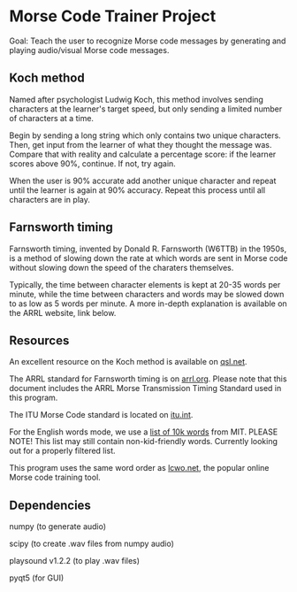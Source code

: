 # Morse Code Trainer Project

Goal: Teach the user to recognize Morse code messages by generating and playing audio/visual Morse code messages.

## Koch method

Named after psychologist Ludwig Koch, this method involves sending characters at the learner's target speed, but only sending a limited number of characters at a time. 

Begin by sending a long string which only contains two unique characters.
Then, get input from the learner of what they thought the message was.
Compare that with reality and calculate a percentage score: if the learner scores above 90%, continue. If not, try again.

When the user is 90% accurate add another unique character and repeat until the learner is again at 90% accuracy.
Repeat this process until all characters are in play.

## Farnsworth timing

Farnsworth timing, invented by Donald R. Farnsworth (W6TTB) in the 1950s, is a method of slowing down the rate at which words are sent in Morse code without slowing down the speed of the charaters themselves. 

Typically, the time between character elements is kept at 20-35 words per minute, while the time between characters and words may be slowed down to as low as 5 words per minute. A more in-depth explanation is available on the ARRL website, link below.

## Resources

An excellent resource on the Koch method is available on [qsl.net](https://www.qsl.net/n1irz/finley.morse.html).

The ARRL standard for Farnsworth timing is on [arrl.org](http://www.arrl.org/files/file/Technology/x9004008.pdf). 
Please note that this document includes the ARRL Morse Transmission Timing Standard used in this program.

The ITU Morse Code standard is located on [itu.int](https://www.itu.int/dms_pubrec/itu-r/rec/m/R-REC-M.1677-1-200910-I!!PDF-E.pdf).

For the English words mode, we use a [list of 10k words](https://www.mit.edu/~ecprice/wordlist.10000) from MIT. PLEASE NOTE! This list may still contain non-kid-friendly words. Currently looking out for a properly filtered list.

This program uses the same word order as [lcwo.net](https://lcwo.net), the popular online Morse code training tool.

## Dependencies

numpy (to generate audio)

scipy (to create .wav files from numpy audio)

playsound v1.2.2 (to play .wav files)

pyqt5 (for GUI)
